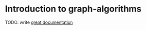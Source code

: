 # Introduction to graph-algorithms

TODO: write [great documentation](http://jacobian.org/writing/what-to-write/)
